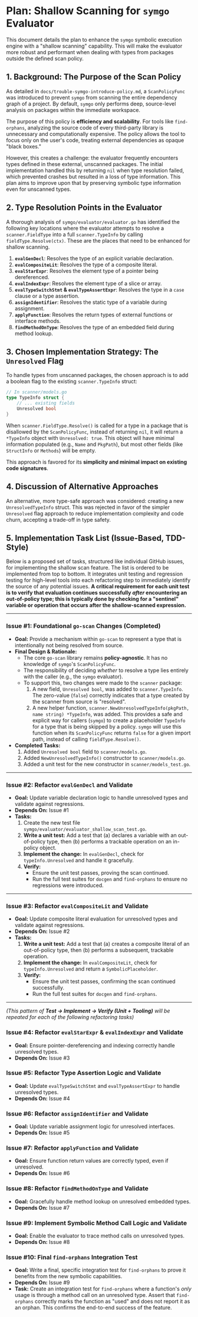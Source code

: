 # Plan: Shallow Scanning for `symgo` Evaluator

This document details the plan to enhance the `symgo` symbolic execution engine with a "shallow scanning" capability. This will make the evaluator more robust and performant when dealing with types from packages outside the defined scan policy.

## 1. Background: The Purpose of the Scan Policy

As detailed in `docs/trouble-symgo-introduce-policy.md`, a `ScanPolicyFunc` was introduced to prevent `symgo` from scanning the entire dependency graph of a project. By default, `symgo` only performs deep, source-level analysis on packages within the immediate workspace.

The purpose of this policy is **efficiency and scalability**. For tools like `find-orphans`, analyzing the source code of every third-party library is unnecessary and computationally expensive. The policy allows the tool to focus only on the user's code, treating external dependencies as opaque "black boxes."

However, this creates a challenge: the evaluator frequently encounters types defined in these external, unscanned packages. The initial implementation handled this by returning `nil` when type resolution failed, which prevented crashes but resulted in a loss of type information. This plan aims to improve upon that by preserving symbolic type information even for unscanned types.

## 2. Type Resolution Points in the Evaluator

A thorough analysis of `symgo/evaluator/evaluator.go` has identified the following key locations where the evaluator attempts to resolve a `scanner.FieldType` into a full `scanner.TypeInfo` by calling `fieldType.Resolve(ctx)`. These are the places that need to be enhanced for shallow scanning.

1.  **`evalGenDecl`**: Resolves the type of an explicit variable declaration.
2.  **`evalCompositeLit`**: Resolves the type of a composite literal.
3.  **`evalStarExpr`**: Resolves the element type of a pointer being dereferenced.
4.  **`evalIndexExpr`**: Resolves the element type of a slice or array.
5.  **`evalTypeSwitchStmt` & `evalTypeAssertExpr`**: Resolves the type in a `case` clause or a type assertion.
6.  **`assignIdentifier`**: Resolves the static type of a variable during assignment.
7.  **`applyFunction`**: Resolves the return types of external functions or interface methods.
8.  **`findMethodOnType`**: Resolves the type of an embedded field during method lookup.

## 3. Chosen Implementation Strategy: The `Unresolved` Flag

To handle types from unscanned packages, the chosen approach is to add a boolean flag to the existing `scanner.TypeInfo` struct:

```go
// In scanner/models.go
type TypeInfo struct {
    // ... existing fields
    Unresolved bool
}
```

When `scanner.FieldType.Resolve()` is called for a type in a package that is disallowed by the `ScanPolicyFunc`, instead of returning `nil`, it will return a `*TypeInfo` object with `Unresolved: true`. This object will have minimal information populated (e.g., `Name` and `PkgPath`), but most other fields (like `StructInfo` or `Methods`) will be empty.

This approach is favored for its **simplicity and minimal impact on existing code signatures**.

## 4. Discussion of Alternative Approaches

An alternative, more type-safe approach was considered: creating a new `UnresolvedTypeInfo` struct. This was rejected in favor of the simpler `Unresolved` flag approach to reduce implementation complexity and code churn, accepting a trade-off in type safety.

## 5. Implementation Task List (Issue-Based, TDD-Style)

Below is a proposed set of tasks, structured like individual GitHub issues, for implementing the shallow scan feature. The list is ordered to be implemented from top to bottom. It integrates unit testing and regression testing for high-level tools into each refactoring step to immediately identify the source of any potential issues. **A critical requirement for each unit test is to verify that evaluation continues successfully *after* encountering an out-of-policy type; this is typically done by checking for a "sentinel" variable or operation that occurs after the shallow-scanned expression.**

---
### **Issue #1: Foundational `go-scan` Changes (Completed)**
*   **Goal:** Provide a mechanism within `go-scan` to represent a type that is intentionally not being resolved from source.
*   **Final Design & Rationale:**
    *   The core `go-scan` library remains **policy-agnostic**. It has no knowledge of `symgo`'s `ScanPolicyFunc`.
    *   The responsibility of deciding *whether* to resolve a type lies entirely with the caller (e.g., the `symgo` evaluator).
    *   To support this, two changes were made to the `scanner` package:
        1.  A new field, `Unresolved bool`, was added to `scanner.TypeInfo`. The zero-value (`false`) correctly indicates that a type created by the scanner from source is "resolved".
        2.  A new helper function, `scanner.NewUnresolvedTypeInfo(pkgPath, name string) *TypeInfo`, was added. This provides a safe and explicit way for callers (`symgo`) to create a placeholder `TypeInfo` for a type that is being skipped by a policy. `symgo` will use this function when its `ScanPolicyFunc` returns `false` for a given import path, instead of calling `fieldType.Resolve()`.
*   **Completed Tasks:**
    1.  Added `Unresolved bool` field to `scanner/models.go`.
    2.  Added `NewUnresolvedTypeInfo()` constructor to `scanner/models.go`.
    3.  Added a unit test for the new constructor in `scanner/models_test.go`.

---
### **Issue #2: Refactor `evalGenDecl` and Validate**
*   **Goal:** Update variable declaration logic to handle unresolved types and validate against regressions.
*   **Depends On:** Issue #1
*   **Tasks:**
    1.  Create the new test file `symgo/evaluator/evaluator_shallow_scan_test.go`.
    2.  **Write a unit test:** Add a test that (a) declares a variable with an out-of-policy type, then (b) performs a trackable operation on an in-policy object.
    3.  **Implement the change:** In `evalGenDecl`, check for `typeInfo.Unresolved` and handle it gracefully.
    4.  **Verify:**
        *   Ensure the unit test passes, proving the scan continued.
        *   Run the full test suites for `docgen` and `find-orphans` to ensure no regressions were introduced.

---
### **Issue #3: Refactor `evalCompositeLit` and Validate**
*   **Goal:** Update composite literal evaluation for unresolved types and validate against regressions.
*   **Depends On:** Issue #2
*   **Tasks:**
    1.  **Write a unit test:** Add a test that (a) creates a composite literal of an out-of-policy type, then (b) performs a subsequent, trackable operation.
    2.  **Implement the change:** In `evalCompositeLit`, check for `typeInfo.Unresolved` and return a `SymbolicPlaceholder`.
    3.  **Verify:**
        *   Ensure the unit test passes, confirming the scan continued successfully.
        *   Run the full test suites for `docgen` and `find-orphans`.

---
*(This pattern of **Test -> Implement -> Verify (Unit + Tooling)** will be repeated for each of the following refactoring tasks)*

### **Issue #4: Refactor `evalStarExpr` & `evalIndexExpr` and Validate**
*   **Goal:** Ensure pointer-dereferencing and indexing correctly handle unresolved types.
*   **Depends On:** Issue #3

### **Issue #5: Refactor Type Assertion Logic and Validate**
*   **Goal:** Update `evalTypeSwitchStmt` and `evalTypeAssertExpr` to handle unresolved types.
*   **Depends On:** Issue #4

### **Issue #6: Refactor `assignIdentifier` and Validate**
*   **Goal:** Update variable assignment logic for unresolved interfaces.
*   **Depends On:** Issue #5

### **Issue #7: Refactor `applyFunction` and Validate**
*   **Goal:** Ensure function return values are correctly typed, even if unresolved.
*   **Depends On:** Issue #6

### **Issue #8: Refactor `findMethodOnType` and Validate**
*   **Goal:** Gracefully handle method lookup on unresolved embedded types.
*   **Depends On:** Issue #7

### **Issue #9: Implement Symbolic Method Call Logic and Validate**
*   **Goal:** Enable the evaluator to trace method calls on unresolved types.
*   **Depends On:** Issue #8

### **Issue #10: Final `find-orphans` Integration Test**
*   **Goal:** Write a final, specific integration test for `find-orphans` to prove it benefits from the new symbolic capabilities.
*   **Depends On:** Issue #9
*   **Task:** Create an integration test for `find-orphans` where a function's *only* usage is through a method call on an unresolved type. Assert that `find-orphans` correctly marks the function as "used" and does not report it as an orphan. This confirms the end-to-end success of the feature.
